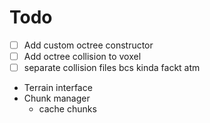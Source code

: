 # Todo

- [ ] Add custom octree constructor
- [ ] Add octree collision to voxel
- [ ] separate collision files bcs kinda fackt atm

- Terrain interface
- Chunk manager
  - cache chunks
